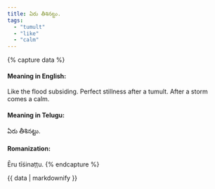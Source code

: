 ```yaml
---
title: ఏరు తీశినట్టు.
tags:
  - "tumult"
  - "like"
  - "calm"
---
```


{% capture data %}
#### Meaning in English:
Like the flood subsiding.
Perfect stillness after a tumult.
After a storm comes a calm.

#### Meaning in Telugu:
ఏరు తీశినట్టు.

#### Romanization:
Ēru tīśinaṭṭu.
{% endcapture %}

{{ data | markdownify }}

